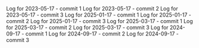 Log for 2023-05-17 - commit 1
Log for 2023-05-17 - commit 2
Log for 2023-05-17 - commit 3
Log for 2025-01-17 - commit 1
Log for 2025-01-17 - commit 2
Log for 2025-01-17 - commit 3
Log for 2025-03-17 - commit 1
Log for 2025-03-17 - commit 2
Log for 2025-03-17 - commit 3
Log for 2024-09-17 - commit 1
Log for 2024-09-17 - commit 2
Log for 2024-09-17 - commit 3
